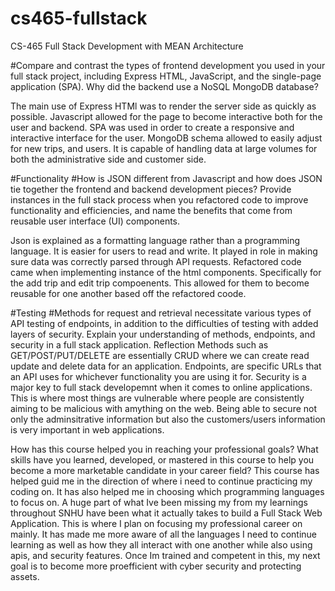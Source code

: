# cs465-fullstack
CS-465 Full Stack Development with MEAN
Architecture

#Compare and contrast the types of frontend development you used in your full stack project, including Express HTML, JavaScript, and the single-page application (SPA).
Why did the backend use a NoSQL MongoDB database?

The main use of Express HTMl was to render the server side as quickly as possible.  Javascript allowed for the page to become interactive both for the user and backend.  SPA was used in order to create a responsive and interactive interface for the user.  MongoDB schema allowed to easily adjust for new trips, and users.  It is capable of handling data at large volumes for both the administrative side and customer side.    

#Functionality
#How is JSON different from Javascript and how does JSON tie together the frontend and backend development pieces?
Provide instances in the full stack process when you refactored code to improve functionality and efficiencies, and name the benefits that come from reusable user interface (UI) components.

Json is explained as a formatting language rather than a programming language.  It is easier for users to read and write.  It played in role in making sure data was correctly parsed through API requests.  Refactored code came when implementing instance of the html components.  Specifically for the add trip and edit trip compoenents.  This allowed for them to become reusable for one another based off the refactored coode.

#Testing
#Methods for request and retrieval necessitate various types of API testing of endpoints, in addition to the difficulties of testing with added layers of security. Explain your understanding of methods, endpoints, and security in a full stack application.
Reflection
Methods such as GET/POST/PUT/DELETE are essentially CRUD where we can create read update and delete data for an application.  Endpoints, are specific URLs that an API uses for whichever functionality you are using it for.  Security is a major key to full stack developemnt when it comes to online applications.  This is where most things are vulnerable where people are consistently aiming to be malicious with amything on the web.  Being able to secure not only the adminsitrative information but also the customers/users information is very important in web applications.  


How has this course helped you in reaching your professional goals? What skills have you learned, developed, or mastered in this course to help you become a more marketable candidate in your career field?
This course has helped guid me in the direction of where i need to continue practicing my coding on.  It has also helped me in choosing which programming languages to focus on.  A huge part of what Ive been missing my from my learnings throughout SNHU have been what it actually takes to build a Full Stack Web Application.  This is where I plan on focusing my professional career on mainly.  It has made me more aware of all the languages I need to continue learning as well as how they all interact with one another while also using apis, and security features.  Once Im trained and competent in this, my next goal is to become more proefficient with cyber security and protecting assets.  
